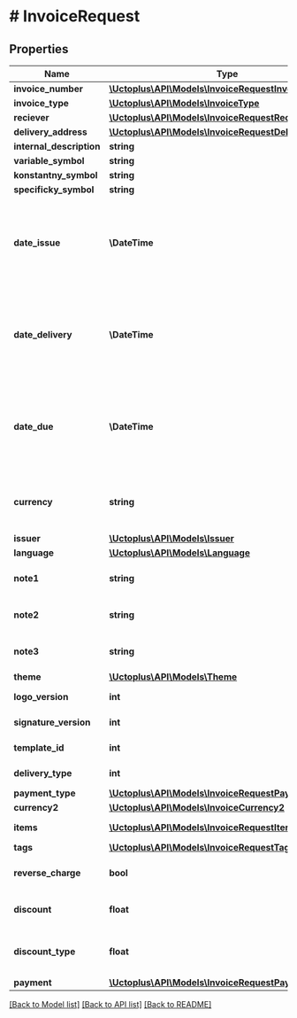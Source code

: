 # # InvoiceRequest

## Properties

Name | Type | Description | Notes
------------ | ------------- | ------------- | -------------
**invoice_number** | [**\Uctoplus\API\Models\InvoiceRequestInvoiceNumber**](InvoiceRequestInvoiceNumber.md) |  |
**invoice_type** | [**\Uctoplus\API\Models\InvoiceType**](InvoiceType.md) |  |
**reciever** | [**\Uctoplus\API\Models\InvoiceRequestReciever**](InvoiceRequestReciever.md) |  |
**delivery_address** | [**\Uctoplus\API\Models\InvoiceRequestDeliveryAddress**](InvoiceRequestDeliveryAddress.md) |  | [optional]
**internal_description** | **string** |  | [optional]
**variable_symbol** | **string** |  | [optional]
**konstantny_symbol** | **string** |  | [optional]
**specificky_symbol** | **string** |  | [optional]
**date_issue** | **\DateTime** | Date in format parsable by PHP DateTime Class (eg.: yyyy-mm-dd) |
**date_delivery** | **\DateTime** | Date in format parsable by PHP DateTime Class (eg.: yyyy-mm-dd) | [optional]
**date_due** | **\DateTime** | Date in format parsable by PHP DateTime Class (eg.: yyyy-mm-dd) | [optional]
**currency** | **string** | Currency of invoice, format corresponds to [ISO 4217](https://www.iso.org/iso-4217-currency-codes.html) | [default to 'EUR']
**issuer** | [**\Uctoplus\API\Models\Issuer**](Issuer.md) |  |
**language** | [**\Uctoplus\API\Models\Language**](Language.md) |  |
**note1** | **string** | Markdown language allowed. | [optional]
**note2** | **string** | Markdown language allowed. | [optional]
**note3** | **string** | Markdown language allowed. | [optional]
**theme** | [**\Uctoplus\API\Models\Theme**](Theme.md) |  | [optional]
**logo_version** | **int** | ID from [Účto+](https://moje.uctoplus.sk) | [optional]
**signature_version** | **int** | ID from [Účto+](https://moje.uctoplus.sk) | [optional]
**template_id** | **int** | ID from [Účto+](https://moje.uctoplus.sk) | [optional]
**delivery_type** | **int** | ID from [Účto+](https://moje.uctoplus.sk) | [optional]
**payment_type** | [**\Uctoplus\API\Models\InvoiceRequestPaymentType**](InvoiceRequestPaymentType.md) |  |
**currency2** | [**\Uctoplus\API\Models\InvoiceCurrency2**](InvoiceCurrency2.md) |  | [optional]
**items** | [**\Uctoplus\API\Models\InvoiceRequestItemsInner[]**](InvoiceRequestItemsInner.md) | Items in invoice |
**tags** | [**\Uctoplus\API\Models\InvoiceRequestTagsInner[]**](InvoiceRequestTagsInner.md) | Tags | [optional]
**reverse_charge** | **bool** |  | [optional] [default to false]
**discount** | **float** |  | [optional] [default to 0.0]
**discount_type** | **float** | 0 - none 1 - percentage of price | [optional] [default to 0]
**payment** | [**\Uctoplus\API\Models\InvoiceRequestPayment**](InvoiceRequestPayment.md) |  | [optional]

[[Back to Model list]](../../README.md#models) [[Back to API list]](../../README.md#endpoints) [[Back to README]](../../README.md)
